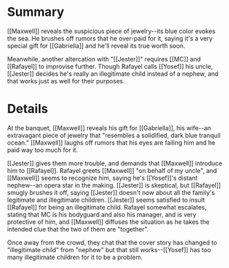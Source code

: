 # Summary
[[Maxwell]] reveals the suspicious piece of jewelry--its blue color evokes the sea. He brushes off rumors that he over-paid for it, saying it's a very special gift for [[Gabriella]] and he'll reveal its true worth soon.

Meanwhile, another altercation with "[[Jester]]" requires [[MC]] and [[Rafayel]] to improvise further. Though Rafayel calls [[Yosef]] his uncle, [[Jester]] decides he's really an illegitimate child instead of a nephew, and that works just as well for their purposes.

# Details
At the banquet, [[Maxwell]] reveals his gift for [[Gabriella]], his wife--an extravagant piece of jewelry that "resembles a solidified, dark blue tranquil ocean." [[Maxwell]] laughs off rumors that his eyes are failing him and he paid way too much for it.

[[Jester]] gives them more trouble, and demands that [[Maxwell]] introduce him to [[Rafayel]]. Rafayel greets [[Maxwell]] "on behalf of my uncle", and [[Maxwell]] seems to recognize him, saying he's [[Yosef]]'s distant nephew--an opera star in the making. [[Jester]] is skeptical, but [[Rafayel]] smugly brushes it off, saying [[Jester]] doesn't now about all the family's legitimate and illegitimate children. [[Jester]] seems satisfied to insult [[Rafayel]] for being an illegitimate child. Rafayel somewhat escalates, stating that MC is his bodyguard and also his manager, and is very protective of him, and [[Maxwell]] diffuses the situation as he takes the intended clue that the two of them are "together".

Once away from the crowd, they chat that the cover story has changed to "illegitimate child" from "nephew" but that still works--[[Yosef]] has too many illegitimate children for it to be a problem.